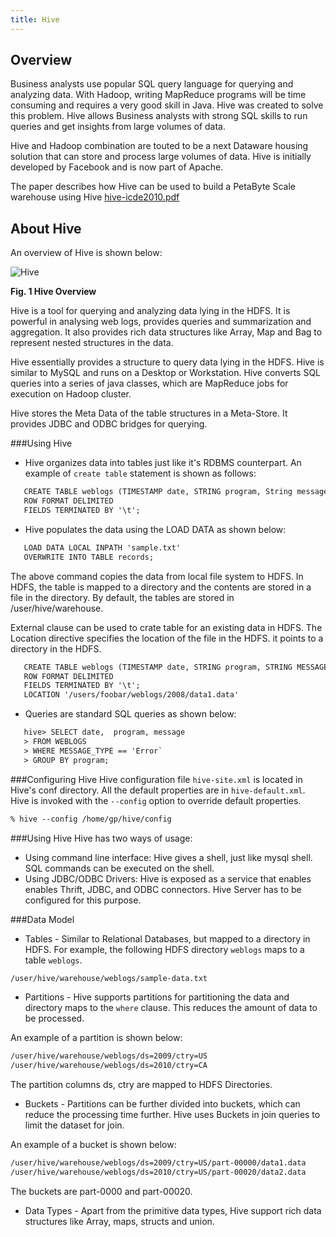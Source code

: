```yaml
---
title: Hive
---
```


Overview
--------
Business analysts use popular SQL query language for querying and analyzing data. With Hadoop, writing MapReduce programs will be time consuming and requires a very good skill in Java. Hive was created to solve this problem. Hive allows Business analysts with strong SQL skills to run queries and get insights from large volumes of data.

Hive and Hadoop combination are touted to be a next Dataware housing solution that can store and process large volumes of data. Hive is initially developed by Facebook and is now part of Apache.

The paper describes how Hive can be used to build a PetaByte Scale warehouse using Hive [hive-icde2010.pdf](http://infolab.stanford.edu/~ragho/hive-icde2010.pdf)


About Hive
----------

An overview of Hive is shown below:

![Hive](/images/introduction/hive.png)

**Fig. 1 Hive Overview**

Hive is a tool for querying and analyzing data lying in the HDFS. It is powerful in analysing web logs, provides queries and summarization and aggregation. It also provides rich data structures like Array, Map and Bag to represent nested structures in the data.

Hive essentially provides a structure to query data lying in the HDFS.
Hive is similar to MySQL and runs on a Desktop or Workstation.
Hive converts SQL queries into a series of java classes, which are MapReduce jobs for execution on Hadoop cluster.

Hive stores the Meta Data of the table structures in a Meta-Store. It provides JDBC and ODBC bridges for querying.

###Using Hive

* Hive organizes data into tables just like it's RDBMS counterpart. 
An example of `create table` statement is shown as follows:

```xml
   CREATE TABLE weblogs (TIMESTAMP date, STRING program, String message)
   ROW FORMAT DELIMITED
   FIELDS TERMINATED BY '\t';
```

* Hive populates the data using the LOAD DATA as shown below:

```xml
   LOAD DATA LOCAL INPATH 'sample.txt'
   OVERWRITE INTO TABLE records;
```

The above command copies the data from local file system to HDFS. In HDFS, the table is mapped to a directory and the contents are stored in a file in the directory. By default, the tables are stored in /user/hive/warehouse.

External clause can be used to crate table for an existing data in HDFS. The Location directive specifies the location of the file in the HDFS. it points to a directory in the HDFS.

```xml
   CREATE TABLE weblogs (TIMESTAMP date, STRING program, STRING MESSAGE_TYPE, STRING message)
   ROW FORMAT DELIMITED
   FIELDS TERMINATED BY '\t';
   LOCATION '/users/foobar/weblogs/2008/data1.data'
```

* Queries are standard SQL queries as shown below:

```xml
   hive> SELECT date,  program, message 
   > FROM WEBLOGS 
   > WHERE MESSAGE_TYPE == 'Error`
   > GROUP BY program;
```

###Configuring Hive
Hive configuration file `hive-site.xml` is located in Hive's conf directory. All the default properties are in `hive-default.xml`. Hive is invoked with the `--config` option to override default properties.

```xml
% hive --config /home/gp/hive/config
```

###Using Hive
Hive has two ways of usage:

* Using command line interface: Hive gives a shell, just like mysql shell. SQL commands can be executed on the shell.
* Using JDBC/ODBC Drivers: Hive is exposed as a service that enables enables Thrift, JDBC, and ODBC connectors. Hive Server has to be configured for this purpose.

###Data Model

* Tables - Similar to Relational Databases, but mapped to a directory in HDFS. 
For example, the following HDFS directory `weblogs` maps to a table `weblogs`.

```xml
/user/hive/warehouse/weblogs/sample-data.txt
```

* Partitions - Hive supports partitions for partitioning the data and directory maps to the `where` clause. This reduces the amount of data to be processed.

An example of a partition is shown below:

```xml
/user/hive/warehouse/weblogs/ds=2009/ctry=US
/user/hive/warehouse/weblogs/ds=2010/ctry=CA
```
The partition columns ds, ctry are mapped to HDFS Directories.

* Buckets - Partitions can be further divided into buckets, which can reduce the processing time further. Hive uses Buckets in join queries to limit the dataset for join.

An example of a bucket is shown below:

```xml
/user/hive/warehouse/weblogs/ds=2009/ctry=US/part-00000/data1.data
/user/hive/warehouse/weblogs/ds=2010/ctry=US/part-00020/data2.data
```
The buckets are part-0000 and part-00020.

* Data Types -  Apart from the primitive data types, Hive support rich data structures like Array, maps, structs and union.


